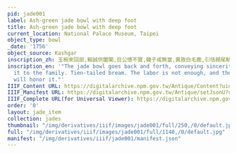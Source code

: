 ```yaml
---
pid: jade001
label: Ash-green jade bowl with deep foot
title: Ash-green jade bowl with deep foot
current_location: National Palace Museum, Taipei
object_type: bowl
_date: '1756'
object_source: Kashgar
inscription_zh: 玉椀來回部,輸誠供闔閶,召公懷不寶,韓子戒無當,異致白毛鹿,引恬頳尾魴,勞徠非力并,天眷奉昭彰.
inscription_en: '"The jade bowl goes back and forth, conveying sincerity and offering
  it to the family. Tien-tailed bream. The labor is not enough, and the heavenly family
  will honor it."'
IIIF_Content URL: https://digitalarchive.npm.gov.tw/Antique/Content?uid=2694&Dept=U
IIIF_Manifest URL: https://digitalarchive.npm.gov.tw/Antique/setJsonU?uid=2694&Dept=U
IIIF_Complete URL(for Universal Viewer): https://digitalarchive.npm.gov.tw/Antique/uid/2694?manifest=https://digitalarchive.npm.gov.tw/Antique/setJsonU?uid=2694%26Dept=U
order: '0'
layout: jade_item
collection: jades
thumbnail: "/img/derivatives/iiif/images/jade001/full/250,/0/default.jpg"
full: "/img/derivatives/iiif/images/jade001/full/1140,/0/default.jpg"
manifest: "/img/derivatives/iiif/jade001/manifest.json"
---
```

